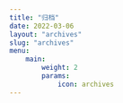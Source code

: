 ```yaml
---
title: "归档"
date: 2022-03-06
layout: "archives"
slug: "archives"
menu:
    main:
        weight: 2
        params:
            icon: archives
---
```

